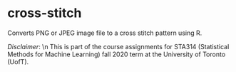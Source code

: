 # cross-stitch
Converts PNG or JPEG image file to a cross stitch pattern using R.

*Disclaimer*: 
\n
This is part of the course assignments for STA314 (Statistical Methods for Machine Learning) fall 2020 term at the University of Toronto (UofT).
